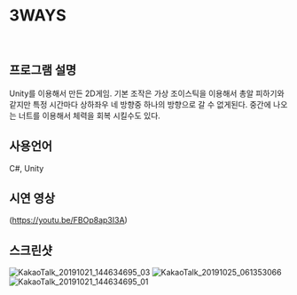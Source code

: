 # 3WAYS
</br>

## 프로그램 설명
Unity를 이용해서 만든 2D게임. 
기본 조작은 가상 조이스틱을 이용해서 총알 피하기와 같지만 특정 시간마다 상하좌우 네 방향중 하나의 방향으로 갈 수 없게된다. 
중간에 나오는 너트를 이용해서 체력을 회복 시킬수도 있다.
</br>
## 사용언어

C#, Unity
</br>
## 시연 영상
(https://youtu.be/FBOp8ap3I3A)

## 스크린샷
![KakaoTalk_20191021_144634695_03](https://user-images.githubusercontent.com/50066666/100858671-a2daf580-34d1-11eb-89c5-372d6fbc9f0c.jpg)
![KakaoTalk_20191025_061353066](https://user-images.githubusercontent.com/50066666/100858668-a1a9c880-34d1-11eb-91d5-37e5ee0f8ba3.jpg)
![KakaoTalk_20191021_144634695_01](https://user-images.githubusercontent.com/50066666/100858669-a2daf580-34d1-11eb-938f-f4f6037df216.jpg)


